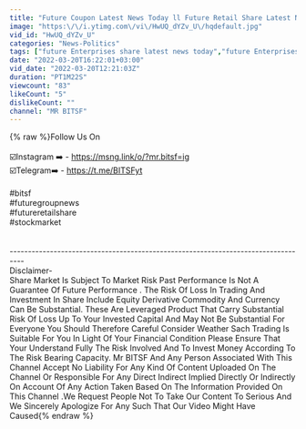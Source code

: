 ```yaml
---
title: "Future Coupon Latest News Today ll Future Retail Share Latest News Today ll Future Group Latest"
image: "https:\/\/i.ytimg.com\/vi\/HwUQ_dYZv_U\/hqdefault.jpg"
vid_id: "HwUQ_dYZv_U"
categories: "News-Politics"
tags: ["future Enterprises share latest news today","future Enterprises latest news today","future Reliance deal latest news today"]
date: "2022-03-20T16:22:01+03:00"
vid_date: "2022-03-20T12:21:03Z"
duration: "PT1M22S"
viewcount: "83"
likeCount: "5"
dislikeCount: ""
channel: "MR BITSF"
---
```

{% raw %}Follow Us On<br /><br />☑️Instagram ➡️ - <a rel="nofollow" target="blank" href="https://msng.link/o/?mr.bitsf=ig">https://msng.link/o/?mr.bitsf=ig</a><br />☑️Telegram➡️ - <a rel="nofollow" target="blank" href="https://t.me/BITSFyt">https://t.me/BITSFyt</a> <br /><br />#bitsf <br />#futuregroupnews <br />#futureretailshare <br />#stockmarket <br /><br /><br />----------------------------------------------------------------------------------<br />Disclaimer-<br />Share Market Is Subject To Market Risk Past Performance Is Not A Guarantee Of Future Performance . The Risk Of Loss In Trading And Investment In Share Include Equity Derivative Commodity And Currency Can Be Substantial. These Are Leveraged Product That Carry Substantial Risk Of Loss Up To Your Invested Capital And May Not Be Substantial For Everyone You Should Therefore Careful Consider Weather Sach Trading Is Suitable For You In Light Of Your Financial Condition Please Ensure That Your Understand Fully The Risk Involved And To Invest Money According To The Risk Bearing Capacity. Mr BITSF And Any Person Associated With This Channel Accept No Liability For Any Kind Of Content Uploaded On The Channel Or Responsible For Any Direct Indirect Implied Directly Or Indirectly On Account Of Any Action Taken Based On The Information Provided On This Channel .We Request People Not To Take Our Content To Serious And We Sincerely Apologize For Any Such That Our Video Might Have Caused{% endraw %}
